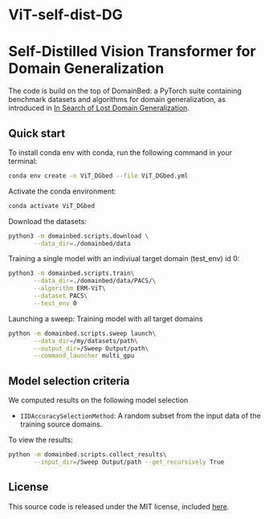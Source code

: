 # ViT-self-dist-DG
# Self-Distilled Vision Transformer for Domain Generalization

The code is build on the top of DomainBed: a PyTorch suite containing benchmark datasets and algorithms for domain generalization, as introduced in [In Search of Lost Domain Generalization](https://arxiv.org/abs/2007.01434).


## Quick start
To install conda env with conda, run the following command in your terminal:
```sh
conda env create -n ViT_DGbed --file ViT_DGbed.yml
```
Activate the conda environment:
```sh
conda activate ViT_DGbed
```
Download the datasets:

```sh
python3 -m domainbed.scripts.download \
       --data_dir=./domainbed/data
```

Training a single model with an indiviual target domain (test_env) id 0:

```sh
python3 -m domainbed.scripts.train\
       --data_dir=./domainbed/data/PACS/\
       --algorithm ERM-ViT\
       --dataset PACS\
       --test_env 0
```

Launching a sweep: Training model with all target domains

```sh
python -m domainbed.scripts.sweep launch\
       --data_dir=/my/datasets/path\
       --output_dir=/Sweep Output/path\
       --command_launcher multi_gpu
```

## Model selection criteria
We computed results on the following model selection
* `IIDAccuracySelectionMethod`: A random subset from the input data of the training source domains.

To view the results:

````sh
python -m domainbed.scripts.collect_results\
       --input_dir=/Sweep Output/path --get_recursively True
````



## License

This source code is released under the MIT license, included [here](LICENSE).
